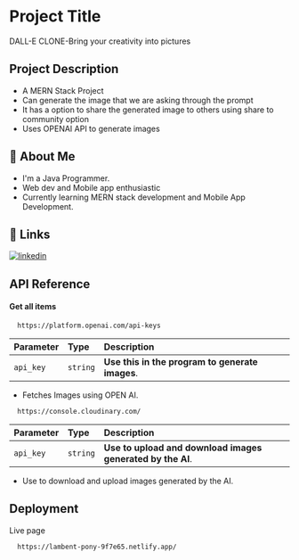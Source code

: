 
# Project Title
DALL-E CLONE-Bring your creativity into pictures



## Project Description
* A MERN Stack Project
* Can generate the image that we are asking through the prompt
* It has a option to share the generated image to others using share to community option
* Uses OPENAI API to generate images
## 🚀 About Me
* I'm a Java Programmer.
* Web dev and Mobile app enthusiastic 
* Currently learning MERN stack development and Mobile App Development.

## 🔗 Links
[![linkedin](https://img.shields.io/badge/linkedin-0A66C2?style=for-the-badge&logo=linkedin&logoColor=white)](https://www.linkedin.com/in/karthick-kumar-sm)



## API Reference

#### Get all items

```http
  https://platform.openai.com/api-keys
```

| Parameter | Type     | Description                |
| :-------- | :------- | :------------------------- |
| `api_key` | `string` | **Use this in the program to generate images**. |

* Fetches Images using OPEN AI.


```http
  https://console.cloudinary.com/
```

| Parameter | Type     | Description                |
| :-------- | :------- | :------------------------- |
| `api_key` | `string` | **Use to upload and download images generated by the AI**. |

* Use to download and upload images generated by the AI.

## Deployment

Live page

```bash
  https://lambent-pony-9f7e65.netlify.app/
```

